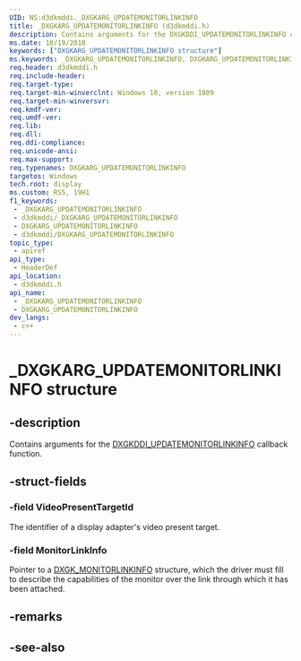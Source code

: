 ```yaml
---
UID: NS:d3dkmddi._DXGKARG_UPDATEMONITORLINKINFO
title: _DXGKARG_UPDATEMONITORLINKINFO (d3dkmddi.h)
description: Contains arguments for the DXGKDDI_UPDATEMONITORLINKINFO callback function.
ms.date: 10/19/2018
keywords: ["DXGKARG_UPDATEMONITORLINKINFO structure"]
ms.keywords: _DXGKARG_UPDATEMONITORLINKINFO, DXGKARG_UPDATEMONITORLINKINFO, *INOUT_PDXGKARG_UPDATEMONITORLINKINFO
req.header: d3dkmddi.h
req.include-header: 
req.target-type: 
req.target-min-winverclnt: Windows 10, version 1809
req.target-min-winversvr: 
req.kmdf-ver: 
req.umdf-ver: 
req.lib: 
req.dll: 
req.ddi-compliance: 
req.unicode-ansi: 
req.max-support: 
req.typenames: DXGKARG_UPDATEMONITORLINKINFO
targetos: Windows
tech.root: display
ms.custom: RS5, 19H1
f1_keywords:
 - _DXGKARG_UPDATEMONITORLINKINFO
 - d3dkmddi/_DXGKARG_UPDATEMONITORLINKINFO
 - DXGKARG_UPDATEMONITORLINKINFO
 - d3dkmddi/DXGKARG_UPDATEMONITORLINKINFO
topic_type:
 - apiref
api_type:
 - HeaderDef
api_location:
 - d3dkmddi.h
api_name:
 - _DXGKARG_UPDATEMONITORLINKINFO
 - DXGKARG_UPDATEMONITORLINKINFO
dev_langs:
 - c++
---
```


# _DXGKARG_UPDATEMONITORLINKINFO structure


## -description

Contains arguments for the [DXGKDDI_UPDATEMONITORLINKINFO](../d3dkmddi/nc-d3dkmddi-dxgkddi_updatemonitorlinkinfo.md) callback function.

## -struct-fields

### -field VideoPresentTargetId

The identifier of a display adapter's video present target.

### -field MonitorLinkInfo

Pointer to a [DXGK_MONITORLINKINFO](../d3dkmddi/ns-d3dkmddi-_dxgk_monitorlinkinfo.md) structure, which the driver must fill to describe the capabilities of the monitor over the link through which it has been attached.

## -remarks

## -see-also

